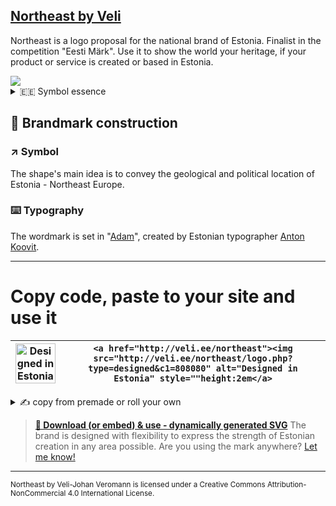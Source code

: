 ## [Northeast by Veli](http://veli.ee/northeast/)
Northeast is a logo proposal for the national brand of Estonia. Finalist in the competition "Eesti Märk". Use it to show the world your heritage, if your product or service is created or based in Estonia. 

<img src="https://repository-images.githubusercontent.com/53682767/e402310d-0f99-4f4b-800b-50920da63f14">


<details>
  <summary>🇪🇪 Symbol essence</summary>

## Symbol essence
* Northeast location
*    Cardinal points
*    Cornflower
*    Sun wheel
*    National motif
*    Snowflake
*    Nordic Cross
*    Movement / Engergy
*    Centered
*    Focus
*    IT / click
*    Pixel / digital
*    Cursor
*    Etno / seto
*    Jews' harp
*    Brooch
*    #hashtag
*    Modern / Startup
*    Cross-stich
*    Grain
  
</details>


## 📐 Brandmark construction
### ↗️ Symbol
The shape's main idea is to convey the geological and political location of Estonia - Northeast Europe.
### ⌨️ Typography
The wordmark is set in "[Adam](https://www.fatype.com/typefaces/adam)", created by Estonian typographer [Anton Koovit](http://www.korkork.com). 

---

# Copy code, paste to your site and use it

| <a href="http://veli.ee/northeast"><img src="http://veli.ee/northeast/logo.php?type=designed&c1=808080" alt="Designed in Estonia" height="64"></a> 	| `<a href="http://veli.ee/northeast"><img src="http://veli.ee/northeast/logo.php?type=designed&c1=808080" alt="Designed in Estonia" style=""height:2em</a>`
|----------------------------------------------------------------------------------------------------------------------------------------------------	|-----------------	|



<details>
  <summary>✍ copy from premade or roll your own</summary>
  
## You can use your own `type="" value`, usin `%20` separated for space 

- `<img src="http://veli.ee/northeast/logo.php?type=designed" alt="Designed in Estonia" height="64">`
- `<img src="http://veli.ee/northeast/logo.php?type=engineered" alt="Engineered in Estonia" height="64">`
- `<img src="http://veli.ee/northeast/logo.php?type=welcome%20to" alt="Welcome to Estonia" height="64">`
- `<img src="http://veli.ee/northeast/logo.php?type=cutest%20people" alt="Cutest People" height="64">`
- - ### markdown:
- - `[![Northeast](http://veli.ee/northeast/logo.php?type=cutest%20people&c1=808080)](https://github.com/velijv/northeast)`


<a href="http://veli.ee/northeast"><img src="http://veli.ee/northeast/logo.php?type=designed&c1=808080" alt="Designed in Estonia" height="64"></a>
<a href="http://veli.ee/northeast"><img src="http://veli.ee/northeast/logo.php?type=engineered&c1=808080" alt="Engineered in Estonia" height="64"></a>
<a href="http://veli.ee/northeast"><img src="http://veli.ee/northeast/logo.php?type=welcome%20to&c1=808080" alt="Welcome to Estonia" height="64"></a>
<a href="http://veli.ee/northeast"><img src="http://veli.ee/northeast/logo.php?type=cutest%20people&c1=808080" alt="Cutest People" height="64"></a>

  
  
</details>


> **[💾 Download (or embed) & use - dynamically generated SVG](https://veli.ee/northeast)**
> The brand is designed with flexibility to express the strength of Estonian creation in any area possible. 
> Are you using the mark anywhere? [Let me know!](mailto:northeast@veli.ee)

---

<sub>Northeast by Veli-Johan Veromann is licensed under a Creative Commons Attribution-NonCommercial 4.0 International License. </sub>

